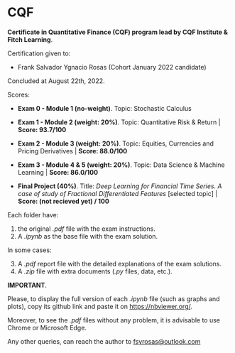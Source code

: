 # CQF
**Certificate in Quantitative Finance (CQF) program lead by CQF Institute &amp; Fitch Learning**.

Certification given to:

  - Frank Salvador Ygnacio Rosas (Cohort January 2022 candidate)

Concluded at August 22th, 2022.

Scores:

- **Exam 0 - Module 1 (no-weight)**. Topic: Stochastic Calculus

- **Exam 1 - Module 2 (weight: 20%)**. Topic: Quantitative Risk & Return | **Score: 93.7/100**

- **Exam 2 - Module 3 (weight: 20%)**. Topic: Equities, Currencies and Pricing Derivatives | **Score: 88.0/100**

- **Exam 3 - Module 4 & 5 (weight: 20%)**. Topic: Data Science & Machine Learning | **Score: 86.0/100**

- **Final Project (40%)**. Title: _Deep Learning for Financial Time Series. A case of study of Fractional Differentiated Features_ [selected topic] | **Score: (not recieved yet) / 100**

Each folder have: 

1) the original _.pdf_ file with the exam instructions.
2) A _.ipynb_ as the base file with the exam solution.

In some cases: 

3) A _.pdf_ report file with the detailed explanations of the exam solutions.
4) A _.zip_ file with extra documents (_.py_ files, data, etc.).

**IMPORTANT**. 

Please, to display the full version of each _.ipynb_ file (such as graphs and plots), copy its github link and paste it on https://nbviewer.org/.

Moreover, to see the _.pdf_ files without any problem, it is advisable to use Chrome or Microsoft Edge.  

Any other queries, can reach the author to fsyrosas@outlook.com
